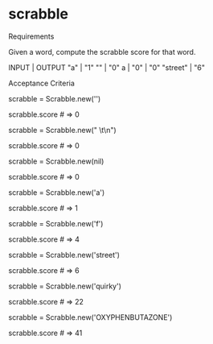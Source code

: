 # scrabble

Requirements

Given a word, compute the scrabble score for that word.

INPUT     |     OUTPUT
"a"       |     "1"
""        |     "0"
a         |     "0"
          |     "0"
"street"  |     "6"

Acceptance Criteria

scrabble = Scrabble.new('')

scrabble.score # => 0

scrabble = Scrabble.new(" \t\n")

scrabble.score # => 0

scrabble = Scrabble.new(nil)

scrabble.score # => 0

scrabble = Scrabble.new('a')

scrabble.score # => 1

scrabble = Scrabble.new('f')

scrabble.score # => 4

scrabble = Scrabble.new('street')

scrabble.score # => 6

scrabble = Scrabble.new('quirky')

scrabble.score # => 22

scrabble = Scrabble.new('OXYPHENBUTAZONE')

scrabble.score # => 41
